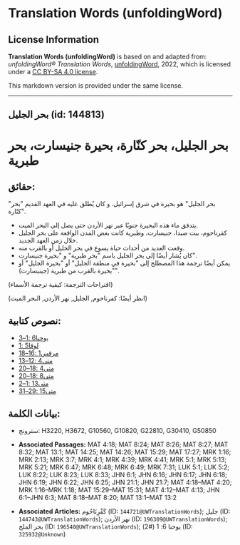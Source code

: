 # Translation Words (unfoldingWord)

## License Information

**Translation Words (unfoldingWord)** is based on and adapted from: _unfoldingWord® Translation Words_, [unfoldingWord](https://unfoldingword.org/utw), 2022, which is licensed under a [CC BY-SA 4.0 license](https://creativecommons.org/licenses/by-sa/4.0/legalcode.en).

This markdown version is provided under the same license.



--------------------------------

## بحر الجليل (id: 144813)

بحر الجليل، بحر كنّارة، بحيرة جنيسارت، بحر طبرية
================================================

حقائق:
------

"بحر الجليل" هو بحيرة في شرق إسرائيل. و كان يُطلق عليه في العهد القديم "بحر كنّارة".

* يتدفق ماء هذه البحيرة جنوبًا عبر نهر الأردن حتى يصل إلى البحر الميت.
* كفرناحوم، بيت صيدا، جنيسارت، وطبرية كانت بعض المدن الواقعة على بحر الجليل خلال زمن العهد الجديد.
* وقعت العديد من أحداث حياة يسوع في بحر الجليل أو بالقرب منه.
* كان يُشار أيضًا إلى بحر الجليل باسم "بحر طبرية" و "بحيرة جنيسارت".
* يمكن أيضًا ترجمة هذا المصطلح إلى "بحيرة في منطقة الجليل" أو "بحيرة الجليل" أو "بحيرة بالقرب من طبرية (جينيسارت)".

(اقتراحات الترجمة: كيفية ترجمة الأسماء)

(انظر أيضًا: كفرناحوم, الجليل, نهر الأردن, البحر الميت)

نصوص كتابية:
------------

* [يوحنا6 :1–3](https://ref.ly/John6:1-John6:3)
* [لوقا5 :1](https://ref.ly/Luke5:1)
* [مرقس1 :16–18](https://ref.ly/Mark1:16-Mark1:18)
* [متى4 :12–13](https://ref.ly/Matt4:12-Matt4:13)
* [متى4 :18–20](https://ref.ly/Matt4:18-Matt4:20)
* [متى8 :18–20](https://ref.ly/Matt8:18-Matt8:20)
* [متى13 :1–2](https://ref.ly/Matt13:1-Matt13:2)
* [متى15 :29–31](https://ref.ly/Matt15:29-Matt15:31)

بيانات الكلمة:
--------------

* سترونج: H3220, H3672, G10560, G10820, G22810, G30410, G50850

* **Associated Passages:** MAT 4:18; MAT 8:24; MAT 8:26; MAT 8:27; MAT 8:32; MAT 13:1; MAT 14:25; MAT 14:26; MAT 15:29; MAT 17:27; MRK 1:16; MRK 2:13; MRK 3:7; MRK 4:1; MRK 4:39; MRK 4:41; MRK 5:1; MRK 5:13; MRK 5:21; MRK 6:47; MRK 6:48; MRK 6:49; MRK 7:31; LUK 5:1; LUK 5:2; LUK 8:22; LUK 8:23; LUK 8:33; JHN 6:1; JHN 6:16; JHN 6:17; JHN 6:18; JHN 6:19; JHN 6:22; JHN 6:25; JHN 21:1; JHN 21:7; MAT 4:18–MAT 4:20; MRK 1:16–MRK 1:18; MAT 15:29–MAT 15:31; MAT 4:12–MAT 4:13; JHN 6:1–JHN 6:3; MAT 8:18–MAT 8:20; MAT 13:1–MAT 13:2
* **Associated Articles:** كَفْرِنَاحُوم (ID: `144721@UWTranslationWords`); جليل (ID: `144743@UWTranslationWords`); نهر الأردن (ID: `196309@UWTranslationWords`); بحر الملح (ID: `196540@UWTranslationWords`); يوحنا 6: 1 (#2) (ID: `325932@Unknown`)

